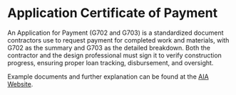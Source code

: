 # Application Certificate of Payment

An Application for Payment (G702 and G703) is a standardized document contractors use to request payment for completed work and materials, with G702 as the summary and G703 as the detailed breakdown. Both the contractor and the design professional must sign it to verify construction progress, ensuring proper loan tracking, disbursement, and oversight.

Example documents and further explanation can be found at the [AIA Website](https://learn.aiacontracts.com/articles/completing-g702-and-g703-forms/).
